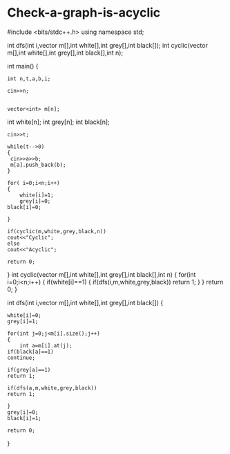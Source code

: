# Check-a-graph-is-acyclic
#include <bits/stdc++.h>
using namespace std;

int dfs(int i,vector<int> m[],int white[],int grey[],int black[]);
int cyclic(vector<int> m[],int white[],int grey[],int black[],int n);

int main() {
    
	int n,t,a,b,i;
	
	cin>>n;
	
	
	vector<int> m[n];
	
	
int white[n];
int grey[n];
int black[n];

	cin>>t;
	
	while(t-->0)
	{
	 cin>>a>>b;
	 m[a].push_back(b);
	}
	
	for( i=0;i<n;i++)
	{
	    white[i]=1;
	    grey[i]=0;
	black[i]=0;
	
	}

	if(cyclic(m,white,grey,black,n))
	cout<<"Cyclic";
	else
	cout<<"Acyclic";
	
	return 0;
	
	
}
int cyclic(vector<int> m[],int white[],int grey[],int black[],int n)
{
    for(int i=0;i<n;i++)
    {
        if(white[i]==1)
        {
            if(dfs(i,m,white,grey,black))
            return 1;
        }
    }
    return 0;
}


int dfs(int i,vector<int> m[],int white[],int grey[],int black[])
{
    
    white[i]=0;
    grey[i]=1;
    
    for(int j=0;j<m[i].size();j++)
    {
        int a=m[i].at(j);
    if(black[a]==1)
    continue;
    
    if(grey[a]==1)
    return 1;
    
    if(dfs(a,m,white,grey,black))
    return 1;
    
    }
    grey[i]=0;
    black[i]=1;
    
    return 0;
    
}

    
    
    
    
    
    
    
    
    
    
    
    
    
    
    
    
    
    
    
    
    
    
    
    
    
    
    
